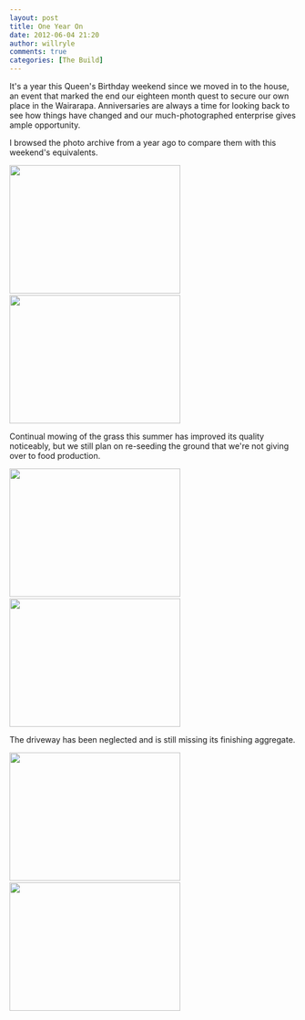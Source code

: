```yaml
---
layout: post
title: One Year On
date: 2012-06-04 21:20
author: willryle
comments: true
categories: [The Build]
---
```

It's a year this Queen's Birthday weekend since we moved in to the house, an event that marked the end our eighteen month quest to secure our own place in the Wairarapa. Anniversaries are always a time for looking back to see how things have changed and our much-photographed enterprise gives ample opportunity.

<!--more-->

I browsed the photo archive from a year ago to compare them with this weekend's equivalents.

<a href="http://willryle.files.wordpress.com/2012/06/mission-accomplished-005.jpg" target="_blank"><img class="alignnone  wp-image-1177" title="Mission Accomplished 005" src="http://willryle.files.wordpress.com/2012/06/mission-accomplished-005.jpg?w=300" alt="" width="300" height="225" /></a> <a href="http://willryle.files.wordpress.com/2012/06/one-year-on-019.jpg" target="_blank"><img class="alignright  wp-image-1180" title="One Year On 019" src="http://willryle.files.wordpress.com/2012/06/one-year-on-019.jpg?w=300" alt="" width="300" height="225" /></a>

Continual mowing of the grass this summer has improved its quality noticeably, but we still plan on re-seeding the ground that we're not giving over to food production.

<a href="http://willryle.files.wordpress.com/2012/06/mission-accomplished-006.jpg" target="_blank"><img class="alignnone  wp-image-1178" title="Mission Accomplished 006" src="http://willryle.files.wordpress.com/2012/06/mission-accomplished-006.jpg?w=300" alt="" width="300" height="225" /></a>  <a href="http://willryle.files.wordpress.com/2012/06/one-year-on-022.jpg" target="_blank"><img class="alignright  wp-image-1181" title="One Year On 022" src="http://willryle.files.wordpress.com/2012/06/one-year-on-022.jpg?w=300" alt="" width="300" height="225" /></a>

The driveway has been neglected and is still missing its finishing aggregate.

<a href="http://willryle.files.wordpress.com/2012/06/mission-accomplished-007.jpg" target="_blank"><img class="alignnone  wp-image-1179" title="Mission Accomplished 007" src="http://willryle.files.wordpress.com/2012/06/mission-accomplished-007.jpg?w=300" alt="" width="300" height="225" /></a>  <a href="http://willryle.files.wordpress.com/2012/06/one-year-on-024.jpg" target="_blank"><img class="alignright  wp-image-1182" title="One Year On 024" src="http://willryle.files.wordpress.com/2012/06/one-year-on-024.jpg?w=300" alt="" width="300" height="225" /></a>
